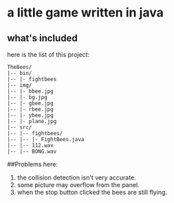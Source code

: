a little game written in java
=====================
## what's included

here is the list of this project:

```
TheBees/
|-- bin/
|-- |- fightbees
|-- img/
|-- |- bbee.jpg
|-- |- bg.jpg
|-- |- gbee.jpg
|-- |- rbee.jpg
|-- |- ybee.jpg
|-- |- plane.jpg
|-- src/
|-- |-- fightbees/
|-- |-- |- FightBees.java
|-- |-- 112.wav
|-- |-- BONG.wav

```

##Problems here:

1. the collision detection isn't very accurate.
2. some picture may overflow from the panel.
3. when the stop button clicked the bees are still flying.
